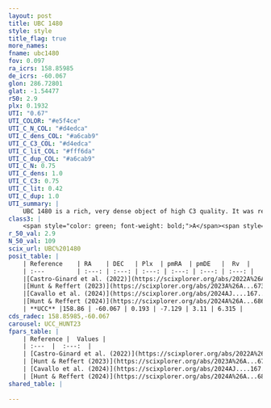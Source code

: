```yaml
---
layout: post
title: UBC 1480
style: style
title_flag: true
more_names: 
fname: ubc1480
fov: 0.097
ra_icrs: 158.85985
de_icrs: -60.067
glon: 286.72801
glat: -1.54477
r50: 2.9
plx: 0.1932
UTI: "0.67"
UTI_COLOR: "#e5f4ce"
UTI_C_N_COL: "#d4edca"
UTI_C_dens_COL: "#a6cab9"
UTI_C_C3_COL: "#d4edca"
UTI_C_lit_COL: "#fff6da"
UTI_C_dup_COL: "#a6cab9"
UTI_C_N: 0.75
UTI_C_dens: 1.0
UTI_C_C3: 0.75
UTI_C_lit: 0.42
UTI_C_dup: 1.0
UTI_summary: |
    UBC 1480 is a rich, very dense object of high C3 quality. It was recently reported in the literature.
class3: |
    <span style="color: green; font-weight: bold;">A</span><span style="color: #FFC300; font-weight: bold;">B</span>
r_50_val: 2.9
N_50_val: 109
scix_url: UBC%201480
posit_table: |
    | Reference    | RA    | DEC   | Plx  | pmRA  | pmDE   |  Rv  |
    | :---         | :---: | :---: | :---: | :---: | :---: | :---: |
    |[Castro-Ginard et al. (2022)](https://scixplorer.org/abs/2022A%26A...661A.118C) | 158.86 | -60.07 | 0.19 | -7.14 | 3.1 | -- |
    |[Hunt & Reffert (2023)](https://scixplorer.org/abs/2023A%26A...673A.114H) | 158.864 | -60.066 | 0.191 | -7.117 | 3.109 | 16.286 |
    |[Cavallo et al. (2024)](https://scixplorer.org/abs/2024AJ....167...12C) | 158.847 | -60.062 | 0.191 | -- | -- | -- |
    |[Hunt & Reffert (2024)](https://scixplorer.org/abs/2024A%26A...686A..42H) | 158.864 | -60.066 | 0.191 | -7.117 | 3.109 | 16.286 |
    | **UCC** |158.86 | -60.067 | 0.193 | -7.129 | 3.11 | 6.315 | 
cds_radec: 158.85985,-60.067
carousel: UCC_HUNT23
fpars_table: |
    | Reference |  Values |
    | :---  |  :---:  |
    | [Castro-Ginard et al. (2022)](https://scixplorer.org/abs/2022A%26A...661A.118C) | `AV=1.474, Dist=5490, logAge=8.104` |
    | [Hunt & Reffert (2023)](https://scixplorer.org/abs/2023A%26A...673A.114H) | `AV50=1.771, diffAV50=2.423, MOD50=13.242, logAge50=8.342` |
    | [Cavallo et al. (2024)](https://scixplorer.org/abs/2024AJ....167...12C) | `AV50=1.92, dMod50=12.55, logAge50=8.65, [Fe/H]50=-0.09` |
    | [Hunt & Reffert (2024)](https://scixplorer.org/abs/2024A%26A...686A..42H) | `MassJ=959.652` |
shared_table: |
    
---
```

